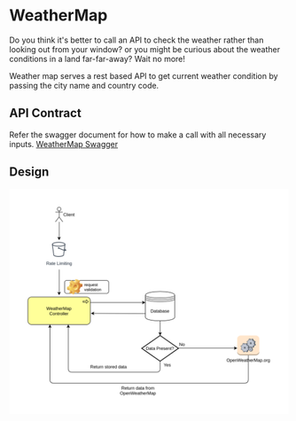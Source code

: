 # WeatherMap

Do you think it's better to call an API to check the weather rather than looking out from your window?
or you might be curious about the weather conditions in a land far-far-away?
Wait no more!

Weather map serves a rest based API to get current weather condition by passing the city name and country code.

## API Contract
Refer the swagger document for how to make a call with all necessary inputs.
[WeatherMap Swagger](doc:src/main/java/api/weather.v1.swagger.yml)

## Design
![flow](WeatherMap.png "Title")





